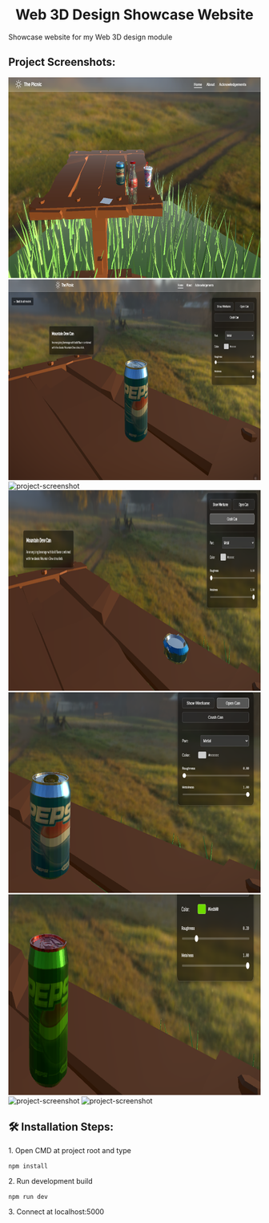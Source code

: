 <h1 align="center" id="title">Web 3D Design Showcase Website</h1>

<p id="description">Showcase website for my Web 3D design module</p>

<h2>Project Screenshots:</h2>

<img src="screenshots/1.png" alt="project-screenshot" width="950" height="400/">

<img src="screenshots/2.png" alt="project-screenshot" width="950" height="400/">

<img src="screenshots/gif2.gif" alt="project-screenshot" width="950" height="400/">

<img src="screenshots/4.png" alt="project-screenshot" width="950" height="400/">

<img src="screenshots/5.png" alt="project-screenshot" width="950" height="400/">

<img src="screenshots/6.png" alt="project-screenshot" width="950" height="400/">

<img src="screenshots/gif1.gif" alt="project-screenshot" width="950" height="400/">

<img src="screenshots/3.png" alt="project-screenshot" width="1028" height="400/">

<h2>🛠️ Installation Steps:</h2>

<p>1. Open CMD at project root and type</p>

```
npm install
```

<p>2. Run development build</p>

```
npm run dev
```

<p>3. Connect at localhost:5000</p>
